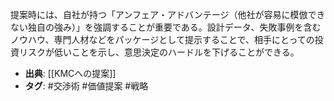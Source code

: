 提案時には、自社が持つ「アンフェア・アドバンテージ（他社が容易に模倣できない独自の強み）」を強調することが重要である。設計データ、失敗事例を含むノウハウ、専門人材などをパッケージとして提示することで、相手にとっての投資リスクが低いことを示し、意思決定のハードルを下げることができる。

- **出典**: [[KMCへの提案]]
- **タグ**: #交渉術 #価値提案 #戦略